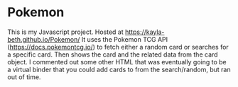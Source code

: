 # Pokemon

This is my Javascript project. Hosted at https://kayla-beth.github.io/Pokemon/ It uses the Pokemon TCG API (https://docs.pokemontcg.io/) to fetch either a random card or searches for a specific card. Then shows the card and the related data from the card object. I commented out some other HTML that was eventually going to be a virtual binder that you could add cards to from the search/random, but ran out of time. 
